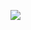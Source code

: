 

<!--
**kulendu/kulendu** is a ✨ _special_ ✨ repository because its `README.md` (this file) appears on your GitHub profile.

-->
![](https://media.giphy.com/media/DruBaWrcmXX5m/giphy.gif)
